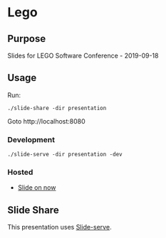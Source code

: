 # Lego   

## Purpose
Slides for LEGO Software Conference - 2019-09-18 

## Usage

Run:
```
./slide-share -dir presentation
```

Goto http://localhost:8080


### Development

```
./slide-serve -dir presentation -dev
```

### Hosted
- [Slide on now](https://lego.jeroenknoops.now.sh/)

## Slide Share
This presentation uses [Slide-serve](https://github.com/cdreier/slide-serve).


